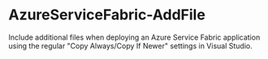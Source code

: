 # AzureServiceFabric-AddFile

Include additional files when deploying an Azure Service Fabric application using the regular "Copy Always/Copy If Newer" settings in Visual Studio.
